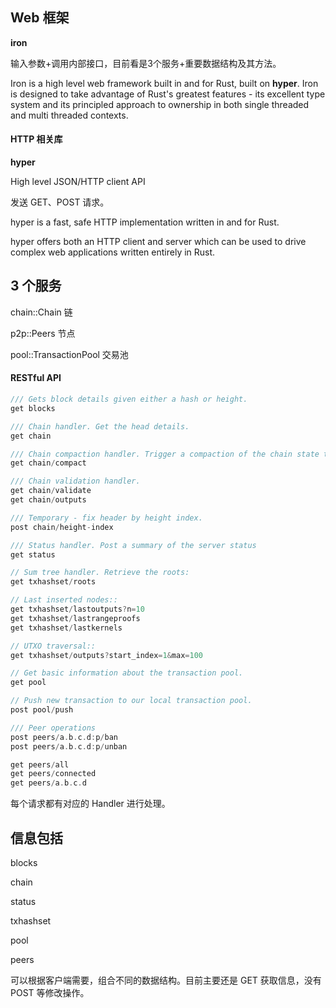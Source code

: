 ## Web 框架

**iron**

输入参数+调用内部接口，目前看是3个服务+重要数据结构及其方法。

Iron is a high level web framework built in and for Rust, built on **hyper**. Iron is designed to take advantage of Rust's greatest features - its excellent type system and its principled approach to ownership in both single threaded and multi threaded contexts.

#### HTTP 相关库

**hyper**

High level JSON/HTTP client API

发送 GET、POST 请求。

hyper is a fast, safe HTTP implementation written in and for Rust.

hyper offers both an HTTP client and server which can be used to drive complex web applications written entirely in Rust.

## 3 个服务

chain::Chain 链

p2p::Peers 节点

pool::TransactionPool 交易池

#### RESTful API

```rust
/// Gets block details given either a hash or height.
get blocks

/// Chain handler. Get the head details.
get chain

/// Chain compaction handler. Trigger a compaction of the chain state to regain storage space.
get chain/compact

/// Chain validation handler.
get chain/validate
get chain/outputs

/// Temporary - fix header by height index.
post chain/height-index

/// Status handler. Post a summary of the server status
get status

// Sum tree handler. Retrieve the roots:
get txhashset/roots

// Last inserted nodes::
get txhashset/lastoutputs?n=10
get txhashset/lastrangeproofs
get txhashset/lastkernels

// UTXO traversal::
get txhashset/outputs?start_index=1&max=100

// Get basic information about the transaction pool.
get pool

// Push new transaction to our local transaction pool.
post pool/push

/// Peer operations
post peers/a.b.c.d:p/ban
post peers/a.b.c.d:p/unban

get peers/all
get peers/connected
get peers/a.b.c.d
```

每个请求都有对应的 Handler 进行处理。

## 信息包括

blocks

chain

status

txhashset

pool

peers

可以根据客户端需要，组合不同的数据结构。目前主要还是 GET 获取信息，没有 POST 等修改操作。

